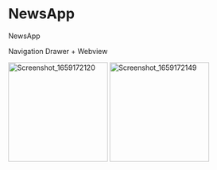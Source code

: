 # NewsApp
NewsApp

Navigation Drawer + Webview

<img width="200" alt="Screenshot_1659172120" src="https://user-images.githubusercontent.com/103875190/181903720-b0176d6e-c276-44ea-8248-ce804c2c3680.png">

<img width="200" alt="Screenshot_1659172149" src="https://user-images.githubusercontent.com/103875190/181903724-e8c52c16-dd87-4993-b13f-39fd02bd9205.png">
